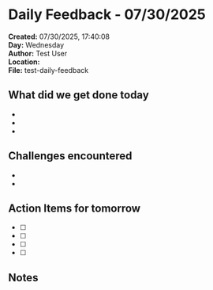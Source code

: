 # Daily Feedback - 07/30/2025

**Created:** 07/30/2025, 17:40:08  
**Day:** Wednesday  
**Author:** Test User  
**Location:**   
**File:** test-daily-feedback

## What did we get done today
- 
- 
- 

## Challenges encountered
- 
- 

## Action Items for tomorrow
- [ ] 
- [ ] 
- [ ] 
- [ ] 

## Notes

